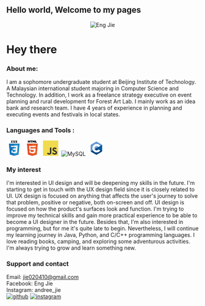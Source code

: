 ## Hello world, Welcome to my pages

<div id="header" align="center">
<img src="https://avatars.githubusercontent.com/u/110109649?s=400&u=31ef5e78afc3793e36faec5e9833b270b0293689&v=4" width="256" height="283" alt="Eng Jie"/>
</div>

<h1>
  Hey there
</h1>

<h3>About me:</h3>
I am a sophomore undergraduate student at Beijing Institute of Technology. A Malaysian international student majoring in Computer Science and Technology. In addition, I work as a freelance strategy executive on event planning and rural development for Forest Art Lab. I mainly work as an idea bank and research team. I have 4 years of experience in planning and executing events and festivals in local states.


### Languages and Tools :

<div>
  <img src="https://raw.githubusercontent.com/github/explore/6c6508f34230f0ac0d49e847a326429eefbfc030/topics/css/css.png"  title="CSS3" alt="CSS" width="40" height="40"/>&nbsp;
  <img src="https://raw.githubusercontent.com/github/explore/80688e429a7d4ef2fca1e82350fe8e3517d3494d/topics/html/html.png" title="HTML5" alt="HTML" width="40" height="40"/>&nbsp;
  <img src="https://raw.githubusercontent.com/github/explore/80688e429a7d4ef2fca1e82350fe8e3517d3494d/topics/javascript/javascript.png" title="JS"  alt="JS" width="40" height="40"/>&nbsp;
  <img src="https://user-images.githubusercontent.com/40969170/176789960-8dbf0402-d92b-430e-9b0a-8ad2eff2743b.png" title="MySQL"  alt="MySQL" width="40" height="40"/>&nbsp;
  <img src="https://raw.githubusercontent.com/github/explore/f3e22f0dca2be955676bc70d6214b95b13354ee8/topics/c/c.png" title="Clanguage" alt="Clanguage" width="40" height="40"/>&nbsp;
</div>

### My interest
I'm interested in UI design and will be deepening my skills in the future. I'm starting to get in touch with the UX design field since it is closely related to UI. UX design is focused on anything that affects the user's journey to solve that problem, positive or negative, both on-screen and off. UI design is focused on how the product's surfaces look and function. I'm trying to improve my technical skills and gain more practical experience to be able to become a UI designer in the future. Besides that, I'm also interested in programming, but for me it's quite late to begin. Nevertheless, I will continue my learning journey in Java, Python, and C/C++ programming languages. I love reading books, camping, and exploring some adventurous activities. I'm always trying to grow and learn something new.

### Support and contact 
Email: jie020410@gmail.com <br>
Facebook: Eng Jie <br>
Instagram: andree_jie <br>
[<img src='https://cdn.jsdelivr.net/npm/simple-icons@3.0.1/icons/github.svg' alt='github' height='40'>](https://github.com/andree41)  [<img src='https://cdn.jsdelivr.net/npm/simple-icons@3.0.1/icons/instagram.svg' alt='instagram' height='40'>](https://www.instagram.com/andree_jie/)  
